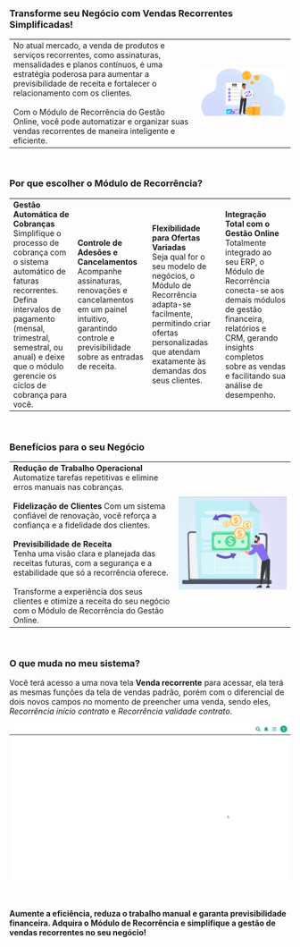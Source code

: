 ### Transforme seu Negócio com Vendas Recorrentes Simplificadas!

| | |
|-|-|
|No atual mercado, a venda de produtos e serviços recorrentes, como assinaturas, mensalidades e planos contínuos, é uma estratégia poderosa para aumentar a previsibilidade de receita e fortalecer o relacionamento com os clientes.<br><br>Com o Módulo de Recorrência do Gestão Online, você pode automatizar e organizar suas vendas recorrentes de maneira inteligente e eficiente. |![](https://github.com/Gestao-Online/public-docs/blob/a4d6cc15526c0a69e5d9222f29d9545b229c94b9/erp-v2/marketplace/extensions/br.com.gestao-online.module.recorrencia/assets/modulo_recorrencia_02.png?raw=true) |

<br>

### Por que escolher o Módulo de Recorrência?

| | | | |
|-|-|-|-|
|**Gestão Automática de Cobranças**<br>Simplifique o processo de cobrança com o sistema automático de faturas recorrentes. Defina intervalos de pagamento (mensal, trimestral, semestral, ou anual) e deixe que o módulo gerencie os ciclos de cobrança para você. |**Controle de Adesões e Cancelamentos**<br>Acompanhe assinaturas, renovações e cancelamentos em um painel intuitivo, garantindo controle e previsibilidade sobre as entradas de receita. |**Flexibilidade para Ofertas Variadas**<br>Seja qual for o seu modelo de negócios, o Módulo de Recorrência adapta-se facilmente, permitindo criar ofertas personalizadas que atendam exatamente às demandas dos seus clientes. |**Integração Total com o Gestão Online**<br>Totalmente integrado ao seu ERP, o Módulo de Recorrência conecta-se aos demais módulos de gestão financeira, relatórios e CRM, gerando insights completos sobre as vendas e facilitando sua análise de desempenho. |

<br>

### Benefícios para o seu Negócio

| | |
|-|-|
|**Redução de Trabalho Operacional**<br>Automatize tarefas repetitivas e elimine erros manuais nas cobranças.<br><br>**Fidelização de Clientes** Com um sistema confiável de renovação, você reforça a confiança e a fidelidade dos clientes.<br><br>**Previsibilidade de Receita**<br>Tenha uma visão clara e planejada das receitas futuras, com a segurança e a estabilidade que só a recorrência oferece.<br><br>Transforme a experiência dos seus clientes e otimize a receita do seu negócio com o Módulo de Recorrência do Gestão Online.|![](https://github.com/Gestao-Online/public-docs/blob/afa32f94c3c2f25056db0ef288d2af63ba57f9f2/erp-v2/marketplace/extensions/br.com.gestao-online.module.recorrencia/assets/modulo_recorrencia_03.png?raw=true) |

<br>

### O que muda no meu sistema?

Você terá acesso a uma nova tela **Venda recorrente** para acessar, ela terá as mesmas funções da tela de vendas padrão, porém com o diferencial de dois novos campos no momento de preencher uma venda, sendo eles, *Recorrência início contrato* e *Recorrência validade contrato*.

![](https://github.com/Gestao-Online/public-docs/blob/a80c13171d7c69f887ea555b191216fb16a4aee2/erp-v2/marketplace/extensions/br.com.gestao-online.module.recorrencia/assets/modulo_recorrencia_04.gif?raw=true)

<br>

**Aumente a eficiência, reduza o trabalho manual e garanta previsibilidade financeira. Adquira o Módulo de Recorrência e simplifique a gestão de vendas recorrentes no seu negócio!**